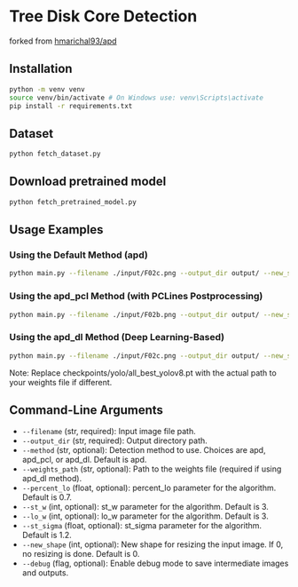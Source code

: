 # Tree Disk Core Detection

forked from [hmarichal93/apd](https://github.com/hmarichal93/apd)

## Installation
```bash
python -m venv venv
source venv/bin/activate # On Windows use: venv\Scripts\activate
pip install -r requirements.txt
```

## Dataset

```bash
python fetch_dataset.py
```

## Download pretrained model
```bash
python fetch_pretrained_model.py
```

## Usage Examples
### Using the Default Method (apd)
```bash
python main.py --filename ./input/F02c.png --output_dir output/ --new_shape 640 --debug
```

### Using the apd_pcl Method (with PCLines Postprocessing)
```bash
python main.py --filename ./input/F02b.png --output_dir output/ --new_shape 640 --debug --method apd_pcl
```

### Using the apd_dl Method (Deep Learning-Based)
```bash
python main.py --filename ./input/F02c.png --output_dir output/ --new_shape 640 --debug --method apd_dl --weights_path checkpoints/yolo/all_best_yolov8.pt
```

Note: Replace checkpoints/yolo/all_best_yolov8.pt with the actual path to your weights file if different.

## Command-Line Arguments

* `--filename` (str, required): Input image file path.
* `--output_dir` (str, required): Output directory path.
* `--method` (str, optional): Detection method to use. Choices are apd, apd_pcl, or apd_dl. Default is apd.
* `--weights_path` (str, optional): Path to the weights file (required if using apd_dl method).
* `--percent_lo` (float, optional): percent_lo parameter for the algorithm. Default is 0.7.
* `--st_w` (int, optional): st_w parameter for the algorithm. Default is 3.
* `--lo_w` (int, optional): lo_w parameter for the algorithm. Default is 3.
* `--st_sigma` (float, optional): st_sigma parameter for the algorithm. Default is 1.2.
* `--new_shape` (int, optional): New shape for resizing the input image. If 0, no resizing is done. Default is 0.
* `--debug` (flag, optional): Enable debug mode to save intermediate images and outputs.
